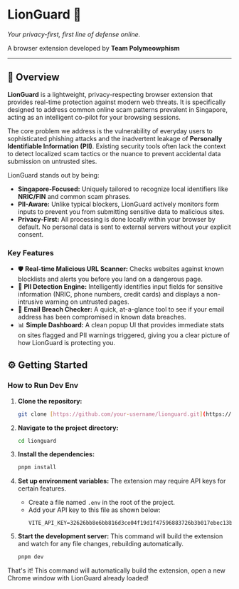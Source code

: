 # LionGuard 🦁

*Your privacy-first, first line of defense online.*

A browser extension developed by **Team Polymeowphism** 

---

## 🚀 Overview

**LionGuard** is a lightweight, privacy-respecting browser extension that provides real-time protection against modern web threats. It is specifically designed to address common online scam patterns prevalent in Singapore, acting as an intelligent co-pilot for your browsing sessions.

The core problem we address is the vulnerability of everyday users to sophisticated phishing attacks and the inadvertent leakage of **Personally Identifiable Information (PII)**. Existing security tools often lack the context to detect localized scam tactics or the nuance to prevent accidental data submission on untrusted sites.

LionGuard stands out by being:
* **Singapore-Focused:** Uniquely tailored to recognize local identifiers like **NRIC/FIN** and common scam phrases.
* **PII-Aware:** Unlike typical blockers, LionGuard actively monitors form inputs to prevent you from submitting sensitive data to malicious sites.
* **Privacy-First:** All processing is done locally within your browser by default. No personal data is sent to external servers without your explicit consent.

### Key Features
* 🛡️ **Real-time Malicious URL Scanner:** Checks websites against known blocklists and alerts you before you land on a dangerous page.
* 🔎 **PII Detection Engine:** Intelligently identifies input fields for sensitive information (NRIC, phone numbers, credit cards) and displays a non-intrusive warning on untrusted pages.
* 📧 **Email Breach Checker:** A quick, at-a-glance tool to see if your email address has been compromised in known data breaches.
* 📊 **Simple Dashboard:** A clean popup UI that provides immediate stats on sites flagged and PII warnings triggered, giving you a clear picture of how LionGuard is protecting you.

## ⚙️ Getting Started

### How to Run Dev Env

1.  **Clone the repository:**
    ```bash
    git clone [https://github.com/your-username/lionguard.git](https://github.com/your-username/lionguard.git)
    ```

2.  **Navigate to the project directory:**
    ```bash
    cd lionguard
    ```

3.  **Install the dependencies:**
    ```bash
    pnpm install
    ```

4.  **Set up environment variables:**
    The extension may require API keys for certain features.
    * Create a file named `.env` in the root of the project.
    * Add your API key to this file as shown below:
        ```
        VITE_API_KEY=32626bb8e6bb816d3ce04f19d1f47596883726b3b017ebec13bc74d9ff7461d7
        ```

5.  **Start the development server:**
    This command will build the extension and watch for any file changes, rebuilding automatically.
    ```bash
    pnpm dev
    ```



That's it! This command will automatically build the extension, open a new Chrome window with LionGuard already loaded!

